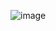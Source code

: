![image](https://user-images.githubusercontent.com/70831061/194887909-faf0fde8-7a19-43b4-8436-0942bf1bc84c.png)
